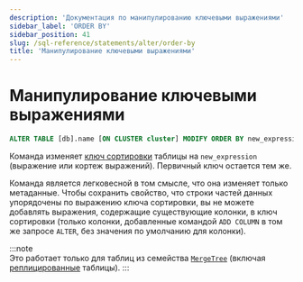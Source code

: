 ```yaml
---
description: 'Документация по манипулированию ключевыми выражениями'
sidebar_label: 'ORDER BY'
sidebar_position: 41
slug: /sql-reference/statements/alter/order-by
title: 'Манипулирование ключевыми выражениями'
---
```



# Манипулирование ключевыми выражениями

```sql
ALTER TABLE [db].name [ON CLUSTER cluster] MODIFY ORDER BY new_expression
```

Команда изменяет [ключ сортировки](../../../engines/table-engines/mergetree-family/mergetree.md) таблицы на `new_expression` (выражение или кортеж выражений). Первичный ключ остается тем же.

Команда является легковесной в том смысле, что она изменяет только метаданные. Чтобы сохранить свойство, что строки частей данных упорядочены по выражению ключа сортировки, вы не можете добавлять выражения, содержащие существующие колонки, в ключ сортировки (только колонки, добавленные командой `ADD COLUMN` в том же запросе `ALTER`, без значения по умолчанию для колонки).

:::note    
Это работает только для таблиц из семейства [`MergeTree`](../../../engines/table-engines/mergetree-family/mergetree.md) (включая [реплицированные](../../../engines/table-engines/mergetree-family/replication.md) таблицы).
:::
